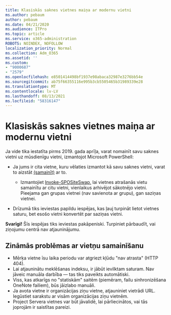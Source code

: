 ```yaml
---
title: Klasiskās saknes vietnes maiņa ar modernu vietni
ms.author: pebaum
author: pebaum
ms.date: 04/21/2020
ms.audience: ITPro
ms.topic: article
ms.service: o365-administration
ROBOTS: NOINDEX, NOFOLLOW
localization_priority: Normal
ms.collection: Adm_O365
ms.assetid: ''
ms.custom:
- "9000687"
- "2579"
ms.openlocfilehash: e8501414498bf1937e98abaca32987e3276bb54e
ms.sourcegitcommit: ab75f66355116e995b3cb5505465b31989339e28
ms.translationtype: MT
ms.contentlocale: lv-LV
ms.lasthandoff: 08/13/2021
ms.locfileid: "58316147"
---
```

# <a name="swap-your-classic-root-site-with-a-modern-site"></a>Klasiskās saknes vietnes maiņa ar modernu vietni

Ja vide tika iestatīta pirms 2019. gada aprīļa, varat nomainīt savu saknes vietni uz mūsdienīgu vietni, izmantojot Microsoft PowerShell:

- Ja jums ir cita vietne, kuru vēlaties izmantot kā savu saknes vietni, varat to aizstāt [(samainīt)](https://docs.microsoft.com/sharepoint/modern-root-site) ar to. 
    - Izmantojiet [Invoke-SPOSiteSwap,](https://docs.microsoft.com/powershell/module/sharepoint-online/invoke-spositeswap?view=sharepoint-ps) lai vietnes atrašanās vietu samainītu ar citu vietni, vienlaikus arhivējot sākotnējo vietni. Pieejama gan grupas vietnei (nav savienota ar grupu), gan saziņas vietnei. 

- Drīzumā tiks ieviestas papildu iespējas, kas ļauj turpināt lietot vietnes saturu, bet esošo vietni konvertēt par saziņas vietni. 

**Svarīgi!** Šīs iespējas tiks ieviestas pakāpeniski. Turpiniet pārbaudīt, vai ziņojumu centrā nav atjauninājumu. 

## <a name="known-issues-with-swapping-sites"></a>Zināmās problēmas ar vietņu samainīšanu

- Mērķa vietne īsu laika periodu var atgriezt kļūdu "nav atrasta" (HTTP 404).
- Lai atjauninātu meklēšanas indeksu, ir jābūt ievilktam saturam. Nav jāveic manuāla darbība — tas tiks paveikts automātiski.
- Viss, kas atkarīgs no "statiskām" saitēm (piemēram, failu sinhronizēšana OneNote failiem), būs jāizlabo manuāli.
- Ja avota vietne ir organizācijas ziņu vietne, atjauniniet vietrādi URL. Iegūstiet sarakstu ar visām organizācijas ziņu vietnēm.
- Project Servera vietnes var būt jāvalidē, lai pārliecinātos, vai tās joprojām ir saistītas pareizi.
